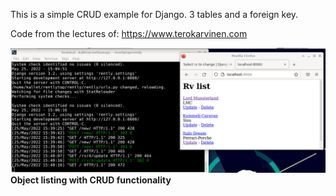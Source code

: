 This is a simple CRUD example for Django. 3 tables and a foreign key.

Code from the lectures of:
https://www.terokarvinen.com

![1. CRUD](1.png)
**Object listing with CRUD functionality**
